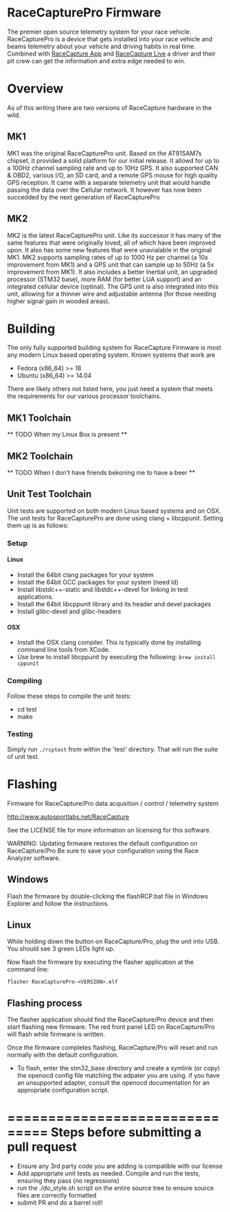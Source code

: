 RaceCapturePro Firmware
=====

The premier open source telemetry system for your race vehicle.  RaceCapturePro is a
device that gets installed into your race vehicle and beams telemetry about your
vehicle and driving habits in real time.  Combined with
[RaceCapture App](https://github.com/autosportlabs/RaceCapture_App) and
[RaceCapture Live](https://race-capture.com/) a driver and their pit crew can
get the information and extra edge needed to win.

<!--
Inspiration
-----
WE SHOULD DO THIS.
-->

# Overview

As of this writing there are two versions of RaceCapture hardware in the wild.

## MK1

MK1 was the original RaceCapturePro unit.  Based on the AT91SAM7s chipset, it provided
a solid platform for our initial release.  It allowd for up to a 100Hz channel sampling
rate and up to 10Hz GPS.  It also supported CAN & OBD2, various I/O, an SD card, and
a remote GPS mouse for high quality GPS reception.  It came with a separate telemetry
unit that would handle passing the data over the Cellular network.  It however has now
been succedded by the next generation of RaceCapturePro

## MK2

MK2 is the latest RaceCapturePro unit.  Like its successor it has many of the same features
that were originally loved, all of which have been improved upon.  It also has some new features
that were unavialable in the original MK1.  MK2 supports sampling rates of up to 1000 Hz per
channel (a 10x improvement from MK1) and a GPS unit that can sample up to 50Hz (a 5x improvement
from MK1).  It also includes a better Inertial unit, an upgraded processor (STM32 base), more RAM
(for better LUA support) and an integrated cellular device (optinal).  The GPS unit is also integrated
into this unit, allowing for a thinner wire and adjustable antenna (for those needing higher signal
gain in wooded areas).

# Building

The only fully supported building system for RaceCapture Firmware is most any modern Linux based
operating system.  Known systems that work are

* Fedora (x86_64) >= 18
* Ubuntu (x86_64) >= 14.04

There are likely others not listed here, you just need a system that meets the requirements for
our various processor toolchains.

## MK1 Toolchain

** TODO When my Linux Box is present **

## MK2 Toolchain

<!--
===============================
Mk2 Building Requirements
===============================
* Python2.7
* [GCC Arm Embedded 4.7](https://launchpad.net/gcc-arm-embedded)
* [XBVC](https://github.com/Jeff-Ciesielski/XBVC)
* [ihexpy](https://github.com/Jeff-Ciesielski/ihexpy)
* ASL-F4-Loader host utils
    * Clone the
      [ASL_F4_Loader](https://github.com/autosportlabs/ASL_F4_bootloader)
	* Build it using the instructions provided
	* Install the asl_f4_loader_x_x_x.tgz package with pip
-->

** TODO When I don't have friends bekoning me to have a beer **

## Unit Test Toolchain

Unit tests are supported on both modern Linux based systems and on OSX.  The unit tests for
RaceCapturePro are done using clang + libcppunit.  Setting them up is as follows:

### Setup
#### Linux
* Install the 64bit clang packages for your system
* Install the 64bit GCC packages for your system (need ld)
* Install libstdc++-static and libstdc++-devel for linking in test applications.
* Install the 64bit libcppunit library and its header and devel packages
* Install glibc-devel and glibc-headers

#### OSX
* Install the OSX clang compiler.  This is typically done by installing command line tools from XCode.
* Use brew to install libcppunit by executing the following: `brew install cppunit`

### Compiling

Follow these steps to compile the unit tests:

* cd test
* make

### Testing

Simply run `./rcptest` from within the 'test' directory.  That will run the suite of unit test.

# Flashing

Firmware for RaceCapture/Pro data acqusition / control / telemetry system

http://www.autosportlabs.net/RaceCapture

See the LICENSE file for more information on licensing for this software.

WARNING: Updating firmware restores the default configuration on RaceCapture/Pro
Be sure to save your configuration using the Race Analyzer software.

## Windows

Flash the firmware by double-clicking the flashRCP.bat file in Windows Explorer and follow the instructions.

## Linux

While holding down the button on RaceCapture/Pro, plug the unit into USB. You should see 3 green LEDs light up.

Now flash the firmware by executing the flasher application at the command line:

`flasher RaceCapturePro-<VERSION>.elf`

Flashing process
-----
The flasher application should find the RaceCapture/Pro device and then start flashing new firmware. The red front panel LED on RaceCapture/Pro will flash while firmware is written.

Once the firmware completes flashing, RaceCapture/Pro will reset and run normally with the default configuration.


* To flash, enter the stm32_base directory and create a symlink (or copy) the openocd config file matching the adpater you are using. if you have an unsupported adapter, consult the openocd documentation for an appropriate configuration script.

===============================
Steps before submitting a pull request
===============================
* Ensure any 3rd party code you are adding is compatible with our license
* Add appropriate unit tests as needed. Compile and run the tests, ensuring they pass (no regressions)
* run the ./do_style.sh script on the entire source tree to ensure source files are correctly formatted
* submit PR and do a barrel roll!
